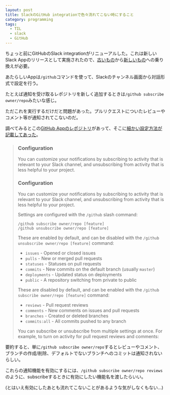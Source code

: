 ```yaml
---
layout: post
title: SlackのGitHub integrationで色々流れてこない時にすること
category: programming
tags:
  - TIL
  - slack
  - GitHub
---
```


ちょっと前にGitHubのSlack integrationがリニューアルした。これは新しいSlack Appのリリースとして実施されたので、[古いもの](https://slack.com/apps/A0F7YS2SX-github-notifications-legacy)から[新しいもの](https://slack.com/apps/A8GBNUWU8-github)への乗り換えが必要。

あたらしいAppは`/github`コマンドを使って、Slackのチャンネル画面から対話形式で設定を行う。

たとえば通知を受け取るレポジトリを新しく追加するときは`/github subscribe owner/repo`みたいな感じ。

ただこれを実行するだけだと問題があった。プルリクエストについたレビューやコメント等が通知されてこないのだ。

調べてみるとこの[GitHub Appのレポジトリ](https://github.com/integrations/slack)があって、そこに[細かい設定方法が記載してあった](https://github.com/integrations/slack#configuration)。

>### Configuration
> You can customize your notifications by subscribing to activity that is relevant to your Slack channel, and unsubscribing from activity that is less helpful to your project.
>
>### Configuration
>You can customize your notifications by subscribing to activity that is relevant to your Slack channel, and unsubscribing from activity that is less helpful to your project.
>
>Settings are configured with the `/github` slash command:
>
>```
>/github subscribe owner/repo [feature]
>/github unsubscribe owner/repo [feature]
>```
>
>These are enabled by default, and can be disabled with the `/github unsubscribe owner/repo [feature]` command:
>
>- `issues` - Opened or closed issues
>- `pulls` - New or merged pull requests
>- `statuses` - Statuses on pull requests
>- `commits` - New commits on the default branch (usually `master`)
>- `deployments` - Updated status on deployments
>- `public` - A repository switching from private to public
>
>These are disabled by default, and can be enabled with the `/github subscribe owner/repo [feature]` command:
>
>- `reviews` - Pull request reviews
>- `comments` - New comments on issues and pull requests
>- `branches` - Created or deleted branches
>- `commits:all` - All commits pushed to any branch
>
>You can subscribe or unsubscribe from multiple settings at once. For example, to turn on activity for pull request reviews and comments:


要約すると、単に`/github subscribe owner/repo`するとレビューやコメント、ブランチの作成/削除、デフォルトでないブランチへのコミットは通知されないらしい。

これらの通知機能を有効にするには、`/github subscribe owner/repo reviews`のように、subscribeするときに有効にしたい機能名を渡したらいい。

(とはいえ有効にしたあとも流れてこないことがあるような気がしなくもない…)
